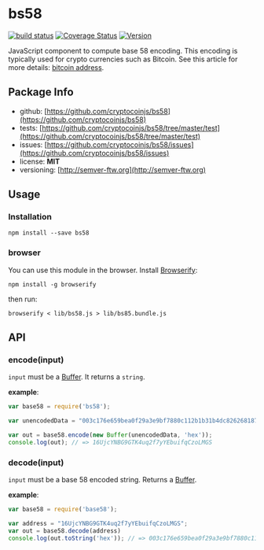 bs58
===

[![build status](https://secure.travis-ci.org/cryptocoinjs/bs58.png)](http://travis-ci.org/cryptocoinjs/bs58)
[![Coverage Status](https://img.shields.io/coveralls/cryptocoinjs/bs58.svg)](https://coveralls.io/r/cryptocoinjs/bs58)
[![Version](http://img.shields.io/npm/v/bs58.svg)](https://www.npmjs.org/package/bs58)


JavaScript component to compute base 58 encoding. This encoding is typically used for crypto currencies such as Bitcoin. See this article for more details: [bitcoin address](http://procbits.com/2013/08/27/generating-a-bitcoin-address-with-javascript).


Package Info
------------
- github: [https://github.com/cryptocoinjs/bs58](https://github.com/cryptocoinjs/bs58)
- tests: [https://github.com/cryptocoinjs/bs58/tree/master/test](https://github.com/cryptocoinjs/bs58/tree/master/test)
- issues: [https://github.com/cryptocoinjs/bs58/issues](https://github.com/cryptocoinjs/bs58/issues)
- license: **MIT**
- versioning: [http://semver-ftw.org](http://semver-ftw.org)


Usage
-----

### Installation

    npm install --save bs58

### browser

You can use this module in the browser. Install [Browserify](https://github.com/substack/node-browserify):

    npm install -g browserify

then run:

    browserify < lib/bs58.js > lib/bs85.bundle.js


API
---

### encode(input)

`input` must be a [Buffer](http://nodejs.org/api/buffer.html). It returns a `string`.

**example**:

```js
var base58 = require('bs58');

var unencodedData = "003c176e659bea0f29a3e9bf7880c112b1b31b4dc826268187"; 

var out = base58.encode(new Buffer(unencodedData, 'hex'));
console.log(out); // => 16UjcYNBG9GTK4uq2f7yYEbuifqCzoLMGS
```


### decode(input)

`input` must be a base 58 encoded string. Returns a [Buffer](http://nodejs.org/api/buffer.html).

**example**:

```js
var base58 = require('base58');

var address = "16UjcYNBG9GTK4uq2f7yYEbuifqCzoLMGS";
var out = base58.decode(address)
console.log(out.toString('hex')); // => 003c176e659bea0f29a3e9bf7880c112b1b31b4dc826268187
```








